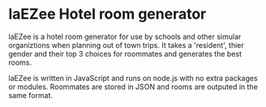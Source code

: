 # laEZee Hotel room generator

laEZee is a hotel room generator for use by schools and other simular
organiztions when planning out of town trips. It takes a 'resident', thier
gender and their top 3 choices for roommates and generates the best rooms.

laEZee is written in JavaScript and runs on node.js with no extra packages or
modules. Roommates are stored in JSON and rooms are outputed in the same format.